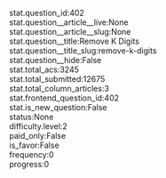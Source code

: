 stat.question_id:402  
stat.question__article__live:None  
stat.question__article__slug:None  
stat.question__title:Remove K Digits  
stat.question__title_slug:remove-k-digits  
stat.question__hide:False  
stat.total_acs:3245  
stat.total_submitted:12675  
stat.total_column_articles:3  
stat.frontend_question_id:402  
stat.is_new_question:False  
status:None  
difficulty.level:2  
paid_only:False  
is_favor:False  
frequency:0  
progress:0  
